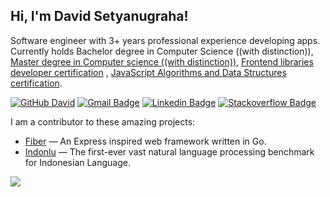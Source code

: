 <h2> Hi, I'm David Setyanugraha!</h2>

Software engineer with 3+ years professional experience developing apps. Currently holds Bachelor degree in Computer Science ((with distinction)), [Master degree in Computer science ((with distinction))](https://www.linkedin.com/feed/update/urn:li:activity:6693367335656529920/), [Frontend libraries developer certification](https://www.freecodecamp.org/certification/fcc6e236d6e-59fb-4dd4-853a-2b6033d4a7fc/front-end-libraries) , [JavaScript Algorithms and Data Structures certification](https://www.freecodecamp.org/certification/fcc6e236d6e-59fb-4dd4-853a-2b6033d4a7fc/javascript-algorithms-and-data-structures).

[![GitHub David](https://img.shields.io/github/followers/davidsetyanugraha?label=follow&style=social)](https://github.com/davidsetyanugraha)
[![Gmail Badge](https://img.shields.io/badge/-dsetyanugraha@gmail.com-c14438?style=flat-square&logo=Gmail&logoColor=white&link=mailto:dsetyanugraha@gmail.com)](mailto:dsetyanugraha@gmail.com)
[![Linkedin Badge](https://img.shields.io/badge/-dsetyanugraha-blue?style=flat-square&logo=Linkedin&logoColor=white&link=https://www.linkedin.com/in/dsetyanugraha/)](https://www.linkedin.com/in/dsetyanugraha/)
[![Stackoverflow Badge](https://img.shields.io/badge/-dsetyanugraha-blue?style=flat-square&logo=stackoverflow&logoColor=white&link=https://stackoverflow.com/users/10596109/david-setyanugraha)](https://stackoverflow.com/users/10596109/david-setyanugraha)

I am a contributor to these amazing projects: 
- [Fiber](https://github.com/gofiber/fiber) — An Express inspired web framework written in Go.
- [Indonlu](https://github.com/indobenchmark/indonlu) — The first-ever vast natural language processing benchmark for Indonesian Language.

![](https://visitor-badge.glitch.me/badge?page_id=davidsetyanugraha.davidsetyanugraha)
